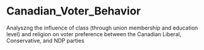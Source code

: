 # Canadian_Voter_Behavior
Analyszng the influence of class (through union membership and education level) and religion on voter preference between the Canadian Liberal, Conservative, and NDP parties
